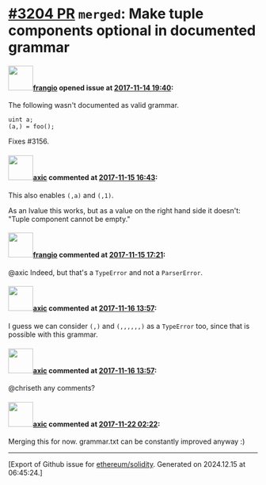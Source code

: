 # [\#3204 PR](https://github.com/ethereum/solidity/pull/3204) `merged`: Make tuple components optional in documented grammar

#### <img src="https://avatars.githubusercontent.com/u/481465?v=4" width="50">[frangio](https://github.com/frangio) opened issue at [2017-11-14 19:40](https://github.com/ethereum/solidity/pull/3204):

The following wasn't documented as valid grammar.
```
uint a;
(a,) = foo();
```

Fixes #3156.



#### <img src="https://avatars.githubusercontent.com/u/20340?v=4" width="50">[axic](https://github.com/axic) commented at [2017-11-15 16:43](https://github.com/ethereum/solidity/pull/3204#issuecomment-344652870):

This also enables `(,a)` and `(,1)`.

As an lvalue this works, but as a value on the right hand side it doesn't: "Tuple component cannot be empty."

#### <img src="https://avatars.githubusercontent.com/u/481465?v=4" width="50">[frangio](https://github.com/frangio) commented at [2017-11-15 17:21](https://github.com/ethereum/solidity/pull/3204#issuecomment-344664816):

@axic Indeed, but that's a `TypeError` and not a `ParserError`.

#### <img src="https://avatars.githubusercontent.com/u/20340?v=4" width="50">[axic](https://github.com/axic) commented at [2017-11-16 13:57](https://github.com/ethereum/solidity/pull/3204#issuecomment-344930038):

I guess we can consider `(,)` and `(,,,,,,)` as a `TypeError` too, since that is possible with this grammar.

#### <img src="https://avatars.githubusercontent.com/u/20340?v=4" width="50">[axic](https://github.com/axic) commented at [2017-11-16 13:57](https://github.com/ethereum/solidity/pull/3204#issuecomment-344930081):

@chriseth any comments?

#### <img src="https://avatars.githubusercontent.com/u/20340?v=4" width="50">[axic](https://github.com/axic) commented at [2017-11-22 02:22](https://github.com/ethereum/solidity/pull/3204#issuecomment-346223591):

Merging this for now. grammar.txt can be constantly improved anyway :)


-------------------------------------------------------------------------------



[Export of Github issue for [ethereum/solidity](https://github.com/ethereum/solidity). Generated on 2024.12.15 at 06:45:24.]
